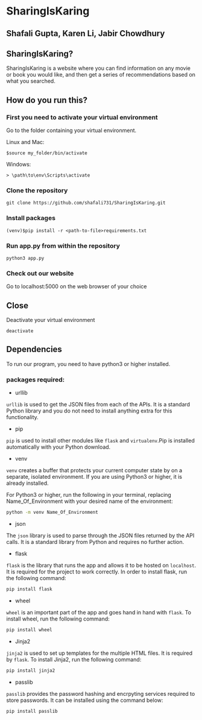 # SharingIsKaring
## Shafali Gupta, Karen Li, Jabir Chowdhury

## SharingIsKaring?
SharingIsKaring is a website where you can find information on any movie or book you would like, and then get a series of recommendations
based on what you searched.


## How do you run this?
### First you need to activate your virtual environment
Go to the folder containing your virtual environment.

Linux and Mac:
```
$source my_folder/bin/activate
```
Windows:
```
> \path\to\env\Scripts\activate
```
### Clone the repository
```
git clone https://github.com/shafali731/SharingIsKaring.git
```

### Install packages
```
(venv)$pip install -r <path-to-file>requirements.txt
```
### Run app.py from within the repository
```
python3 app.py
```
### Check out our website
Go to localhost:5000 on the web browser of your choice

## Close
Deactivate your virtual environment
```
deactivate
```

## Dependencies
To run our program, you need to have python3 or higher installed.

### packages required:

- urllib

`urllib` is used to get the JSON files from each of the APIs. It is a standard Python library and you do not need to install anything extra for this functionality.

- pip

`pip` is used to install other modules like `flask` and `virtualenv`.Pip is installed automatically with your Python download.

- venv

`venv` creates a buffer that protects your current computer state by on a separate, isolated environment. If you are using Python3 or higher, it is already installed.

For Python3 or higher, run the following in your terminal, replacing Name_Of_Environment with your desired name of the environment:
```bash
python -m venv Name_Of_Environment
```
- json

The `json` library is used to parse through the JSON files returned by the API calls. It is a standard library from Python and requires no further action.

- flask

`flask` is the library that runs the app and allows it to be hosted on `localhost`. It is required for the project to work correctly. In order to install flask,
run the following command:

```bash
pip install flask
```
- wheel

`wheel` is an important part of the app and goes hand in hand with `flask`. To install wheel, run the following command:

```bash
pip install wheel
```
- Jinja2

`jinja2` is used to set up templates for the multiple HTML files. It is required by `flask`. To install Jinja2, run the following command:

```bash
pip install jinja2
```
- passlib

`passlib` provides the password hashing and encrpyting services required to store passwords. It can be installed using the command below:

```bash
pip install passlib
```
